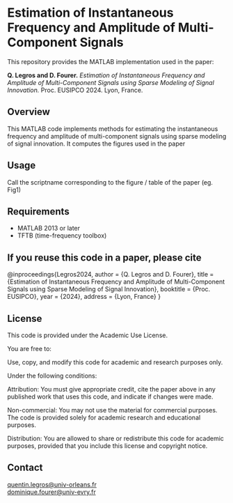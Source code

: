 # Estimation of Instantaneous Frequency and Amplitude of Multi-Component Signals

This repository provides the MATLAB implementation used in the paper:

**Q. Legros and D. Fourer.** _Estimation of Instantaneous Frequency and Amplitude of Multi-Component Signals using Sparse Modeling of Signal Innovation._ Proc. EUSIPCO 2024. Lyon, France.

## Overview

This MATLAB code implements methods for estimating the instantaneous frequency and amplitude of multi-component signals using sparse modeling of signal innovation. 
It computes the figures used in the paper

## Usage

Call the scriptname corresponding to the figure / table of the paper (eg. Fig1)


## Requirements

- MATLAB 2013 or later
- TFTB  (time-frequency toolbox)

## If you reuse this code in a paper, please cite

@inproceedings{Legros2024,
  author    = {Q. Legros and D. Fourer},
  title     = {Estimation of Instantaneous Frequency and Amplitude of Multi-Component Signals using Sparse Modeling of Signal Innovation},
  booktitle = {Proc. EUSIPCO},
  year      = {2024},
  address   = {Lyon, France}
}

## License

This code is provided under the Academic Use License.

You are free to:

Use, copy, and modify this code for academic and research purposes only.

Under the following conditions:

Attribution: You must give appropriate credit, cite the paper above in any published work that uses this code, and indicate if changes were made.

Non-commercial: You may not use the material for commercial purposes. The code is provided solely for academic research and educational purposes.

Distribution: You are allowed to share or redistribute this code for academic purposes, provided that you include this license and copyright notice.

## Contact 

quentin.legros@univ-orleans.fr   
dominique.fourer@univ-evry.fr

